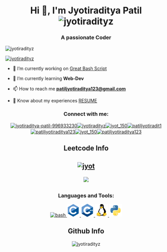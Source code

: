 <h1 align="center">Hi 👋, I'm Jyotiraditya Patil <img src="https://media.tenor.com/NCRHhqkXrJYAAAAi/programmers-go-internet.gif" alt="jyotiradityz" width="25" height="25" /> </h1>
<h3 align="center">A passionate Coder</h3>

<p align="left"> <img src="https://komarev.com/ghpvc/?username=jyotiradityz&label=Profile%20views&color=0e75b6&style=flat" alt="jyotiradityz" /> </p>

<p align="left"> <a href="https://github.com/ryo-ma/github-profile-trophy"><img src="https://github-profile-trophy.vercel.app/?username=jyotiradityz" alt="jyotiradityz" /></a> </p>

- 🔭 I’m currently working on [Great Bash Script](https://github.com/jyotiradityz/Bash_Scripts)

- 🌱 I’m currently learning **Web-Dev**

- 📫 How to reach me **patiljyotiraditya123@gmail.com**

- 📄 Know about my experiences [RESUME](https://drive.google.com/file/d/1nOcKVJs6obs3tYr6mOpvjEwiDFhNmqkx/view?usp=share_link)

<h3 align="center">Connect with me:</h3>
<p align="center"><a href="https://linkedin.com/in/jyotiraditya-patil-996933230" target="blank"><img align="center" src="https://raw.githubusercontent.com/rahuldkjain/github-profile-readme-generator/master/src/images/icons/Social/linked-in-alt.svg" alt="jyotiraditya-patil-996933230" height="30" width="40" /></a><a href="https://instagram.com/jyotiradityz" target="blank"><img align="center" src="https://raw.githubusercontent.com/rahuldkjain/github-profile-readme-generator/master/src/images/icons/Social/instagram.svg" alt="jyotiradityz" height="30" width="40" /></a><a href="https://www.codechef.com/users/jyot_150" target="blank"><img align="center" src="https://cdn.jsdelivr.net/npm/simple-icons@3.1.0/icons/codechef.svg" alt="jyot_150" height="30" width="40" /></a><a href="https://www.hackerrank.com/patiljyotiradit1" target="blank"><img align="center" src="https://raw.githubusercontent.com/rahuldkjain/github-profile-readme-generator/master/src/images/icons/Social/hackerrank.svg" alt="patiljyotiradit1" height="30" width="40" /></a><a href="https://codeforces.com/profile/patiljyotiraditya123" target="blank"><img align="center" src="https://raw.githubusercontent.com/rahuldkjain/github-profile-readme-generator/master/src/images/icons/Social/codeforces.svg" alt="patiljyotiraditya123" height="30" width="40" /></a><a href="https://www.leetcode.com/jyot_150" target="blank"><img align="center" src="https://raw.githubusercontent.com/rahuldkjain/github-profile-readme-generator/master/src/images/icons/Social/leet-code.svg" alt="jyot_150" height="30" width="40" /></a><a href="https://auth.geeksforgeeks.org/user/patiljyotiraditya123" target="blank"><img align="center" src="https://raw.githubusercontent.com/rahuldkjain/github-profile-readme-generator/master/src/images/icons/Social/geeks-for-geeks.svg" alt="patiljyotiraditya123" height="30" width="40" /></a>
</p>
<h2 align="center">Leetcode Info<h2>
<p align="center">
  <a href="https://leetcode.com/jyot_150/" target="_blank"><img align="center" src="https://leetcode.com/static/images/badges/2022/gif/2022-annual-50.gif" alt="jyot" height="200" width="200" /></a>
</p>


<p align="center">
  <img  align=top flex-grow=1 src="https://leetcard.jacoblin.cool/jyot_150?theme=dark&font=Nunito&ext=heatmap" />  
</p>




<h3 align="center">Languages and Tools:</h3>
<p align="center"> 
  
  <a href="https://www.gnu.org/software/bash/" target="_blank" rel="noreferrer">
    <img src="https://www.vectorlogo.zone/logos/gnu_bash/gnu_bash-icon.svg" alt="bash" width="40" height="40"/> 
  </a>
  
  <a href="https://www.cprogramming.com/" target="_blank" rel="noreferrer"> 
    <img src="https://raw.githubusercontent.com/devicons/devicon/master/icons/c/c-original.svg" alt="c" width="40" height="40"/> 
  </a> 
  
  <a href="https://www.w3schools.com/cpp/" target="_blank" rel="noreferrer"> 
    <img src="https://raw.githubusercontent.com/devicons/devicon/master/icons/cplusplus/cplusplus-original.svg" alt="cplusplus" width="40" height="40"/>
  </a>
  
  <a href="https://www.linux.org/" target="_blank" rel="noreferrer"> 
    <img src="https://raw.githubusercontent.com/devicons/devicon/master/icons/linux/linux-original.svg" alt="linux" width="40" height="40"/>
  </a> <a href="https://www.python.org" target="_blank" rel="noreferrer"> <img src="https://raw.githubusercontent.com/devicons/devicon/master/icons/python/python-original.svg" alt="python" width="40" height="40"/> </a> 
</p>
<h2 align="center">Github Info</h2>
<p align="center">
  <img align="center" src="https://github-readme-streak-stats.herokuapp.com/?user=jyotiradityz&" alt="jyotiradityz" />
</p>
